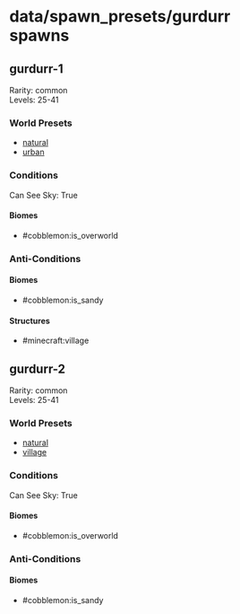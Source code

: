 # data/spawn_presets/gurdurr spawns  
  
## gurdurr-1  
Rarity: common  
Levels: 25-41  
  
### World Presets  
* [natural](/data/spawn_data/natural.md)  
* [urban](/data/spawn_data/urban.md)  
  
### Conditions  
Can See Sky: True  
  
#### Biomes  
  * #cobblemon:is_overworld
  
  
### Anti-Conditions  
  
#### Biomes  
  * #cobblemon:is_sandy
  
  
#### Structures  
  * #minecraft:village
  
  
## gurdurr-2  
Rarity: common  
Levels: 25-41  
  
### World Presets  
* [natural](/data/spawn_data/natural.md)  
* [village](/data/spawn_data/village.md)  
  
### Conditions  
Can See Sky: True  
  
#### Biomes  
  * #cobblemon:is_overworld
  
  
### Anti-Conditions  
  
#### Biomes  
  * #cobblemon:is_sandy
  

